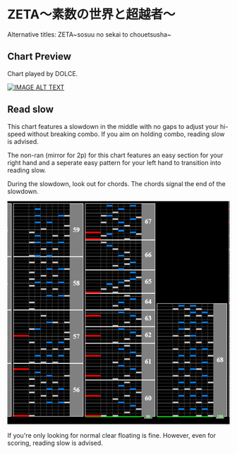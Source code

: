 # ZETA～素数の世界と超越者～

Alternative titles: ZETA~sosuu no sekai to chouetsusha~

## Chart Preview
Chart played by DOLCE.

[![IMAGE ALT TEXT](http://img.youtube.com/vi/Wsjy5ngxhfk/0.jpg)](https://youtu.be/Wsjy5ngxhfk?t=79 "ZETA ～素数の世界と超越者～ (A) MAX-14 PERFECT / played by DOLCE. / beatmania IIDX23 copula [手元付き]")

## Read slow

This chart features a slowdown in the middle with no gaps to adjust your hi-speed without breaking combo. If you aim on holding combo, reading slow is advised. 

The non-ran (mirror for 2p) for this chart features an easy section for your right hand and a seperate easy pattern for your left hand to transition into reading slow.

During the slowdown, look out for chords. The chords signal the end of the slowdown.

![ZETA slowdown](ZET.png "ZETA slowdown")

If you're only looking for normal clear floating is fine. However, even for scoring, reading slow is advised.